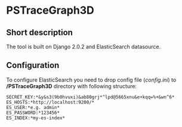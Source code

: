 # PSTraceGraph3D

## Short description
The tool is built on Django 2.0.2 and ElasticSearch datasource.

## Configuration
To configure ElasticSearch you need to drop config file (*config.ini*) to **/PSTraceGraph3D** directory with following structure:
```
SECRET_KEY:*&y&s3(9b0hvuxi)&ab80grj*^lpd@5665xnu&e+kqq=%+&wn^6*
ES_HOSTS:*http://localhost:9200/*
ES_USER:*e.g. admin*
ES_PASSWORD:*123456*
ES_INDEX:*my-es-index*
```
